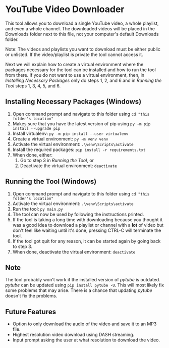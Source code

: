 # YouTube Video Downloader

This tool allows you to download a single YouTube video, a whole playlist, and even a whole channel. The downloaded videos will be placed in the Downloads folder next to this file, not your computer's default Downloads folder.

Note: The videos and playlists you want to download must be either public or unlisted. If the video/playlist is private the tool cannot access it.

Next we will explain how to create a virtual environment where the packages necessary for the tool can be installed and how to run the tool from there. If you do not want to use a virtual environment, then, in *Installing Necessary Packages* only do steps 1, 2, and 6 and in *Running the Tool* steps 1, 3, 4, 5, and 6.

## Installing Necessary Packages (Windows)

1. Open command prompt and navigate to this folder using `cd "this folder's location"`
2. Makes sure that you have the latest version of pip using `py -m pip install --upgrade pip`
3. Install virtualenv: `py -m pip install --user virtualenv`
4. Create a virtual environment: `py -m venv venv`
5. Activate the virtual environment: `.\venv\Scripts\activate`
6. Install the required packages: `pip install -r requirements.txt`
7. When done, either:
   1. Go to step 3 in _Running the Tool_, or
   2. Deactivate the virtual environment: `deactivate`

## Running the Tool (Windows)

1. Open command prompt and navigate to this folder using `cd "this folder's location"`
2. Activate the virtual environment: `.\venv\Scripts\activate`
3. Run the tool: `py main.py`
4. The tool can now be used by following the instructions printed.
5. If the tool is taking a long time with downloading because you thought it was a good idea to download a playlist or channel with a **lot** of video but don't feel like waiting until it's done, pressing CTRL-C will terminate the tool.
6. If the tool got quit for any reason, it can be started again by going back to step 3.
7. When done, deactivate the virtual environment: `deactivate`

## Note

The tool probably won't work if the installed version of _pytube_ is outdated. _pytube_ can be updated using `pip install pytube -U`. This will most likely fix some problems that may arise. There is a chance that updating _pytube_ doesn't fix the problems.

## Future Features

- Option to only download the audio of the video and save it to an MP3 file.
- Highest resolution video download using DASH streaming.
- Input prompt asking the user at what resolution to download the video.